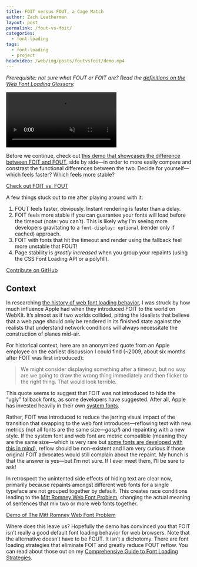 ```yaml
---
title: FOIT versus FOUT, a Cage Match
author: Zach Leatherman
layout: post
permalink: /fout-vs-foit/
categories:
  - font-loading
tags:
  - font-loading
  - project
headvideo: /web/img/posts/foutvsfoit/demo.mp4
---
```


<em>Prerequisite: not sure what FOUT or FOIT are? Read the <a href="/web/webfont-glossary/#foit">definitions on the Web Font Loading Glossary</a>.</em>

<a href="/foitfout/"><video autoplay muted preload src="/web/img/posts/foutvsfoit/demo.mp4"></video></a>

Before we continue, check out <a href="/foitfout/">this demo that showcases the difference between FOIT and FOUT</a>, side by side—in order to more easily compare and constrast the functional differences between the two. Decide for yourself—which feels faster? Which feels more stable?

<p class="primarylink"><a href="/foitfout/">Check out FOIT vs. FOUT</a></p>

A few things stuck out to me after playing around with it:

1. FOUT feels faster, obviously. Instant rendering is faster than a delay.
1. FOIT feels more stable if you can guarantee your fonts will load before the timeout (note: you can’t). This is likely why I’m seeing more developers gravitating to a `font-display: optional` (render only if cached) approach.
1. FOIT with fonts that hit the timeout and render using the fallback feel more unstable that FOUT!
1. Page stability is *greatly increased* when you group your repaints (using the CSS Font Loading API or a polyfill).

<p class="primarylink"><a href="https://github.com/zachleat/foitfout">Contribute on <span class="icon-inline icon-github">GitHub</span></a></p>

## Context

In researching <a href="/web/fout-foit-history/">the history of web font loading behavior</a>, I was struck by how much influence Apple had when they introduced FOIT to the world on WebKit. It’s almost as if two worlds collided, pitting the idealists that believe that a web page should only be rendered in its finished state against the realists that understand network conditions will always necessitate the construction of planes mid-air.

For historical context, here are an anonymized quote from an Apple employee on the earliest discussion I could find (~2009, about six months after FOIT was first introduced):

> We might consider displaying something after a timeout, but no way are we going to draw the wrong thing immediately and then flicker to the right thing.  That would look terrible.

This quote seems to suggest that FOIT was not introduced to hide the “ugly” fallback fonts, as some developers have suggested. After all, Apple has invested heavily in their own [system fonts](https://developer.apple.com/videos/play/wwdc2015/804/).

Rather, FOIT was introduced to reduce the jarring visual impact of the transition that swapping to the web font introduces—reflowing text with new metrics (not all fonts are the same size—*gasp!*) and repainting with a new style. If the system font and web font are metric compatible (meaning they are the same size—which is very rare but [some fonts are developed with this in mind](https://en.wikipedia.org/wiki/Liberation_fonts)), reflow should be non-existent and I am very curious if those original FOIT advocates would still complain about the repaint. My hunch is that the answer is yes—but I’m not sure. If I ever meet them, I’ll be sure to ask!

In retrospect the unintented side effects of hiding text are clear now, primarily because repaints amongst different web fonts for a single typeface are not grouped together by default. This creates race conditions leading to the [Mitt Romney Web Font Problem](/web/mitt-romney-webfont-problem/), changing the actual meaning of sentences that mix two or more web fonts together.

<p class="primarylink"><a href="/foitfout/#800,800,3000,3000">Demo of The Mitt Romney Web Font Problem</a></p>

Where does this leave us? Hopefully the demo has convinced you that FOIT isn’t really a good default font loading behavior for web browsers. Note that the alternative doesn’t have to be FOUT. It isn’t a dichotomy. There are font loading strategies that eliminate FOIT and greatly reduce FOUT reflow. You can read about those out on my <a href="/web/comprehensive-webfonts/">Comprehensive Guide to Font Loading Strategies</a>.

